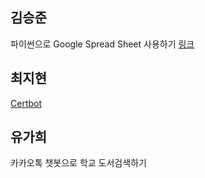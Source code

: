 ## 김승준
파이썬으로 Google Spread Sheet 사용하기 [링크](https://darkblank.github.io/development/gspread/)

## 최지현 
[Certbot](http://blog.isaccchoi.com/programing/Certbot/)

## 유가희
카카오톡 챗봇으로 학교 도서검색하기 

